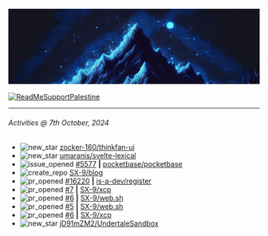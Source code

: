 ![](banner.png)

[![ReadMeSupportPalestine](https://github.com/Safouene1/support-palestine-banner/blob/master/banner-support.svg)](https://github.com/Safouene1/support-palestine-banner)

---

<!--RECENT_ACTIVITY:last_update-->
###### Activities @ 7th October, 2024
<!--RECENT_ACTIVITY:last_update_end-->

<!--RECENT_ACTIVITY:start-->
- ![new_star](https://cdn.jsdelivr.net/gh/Readme-Workflows/Readme-Icons@main/icons/octicons/StarredRepositoryYellow.svg) [zocker-160/thinkfan-ui](https://github.com/zocker-160/thinkfan-ui)<br>
- ![new_star](https://cdn.jsdelivr.net/gh/Readme-Workflows/Readme-Icons@main/icons/octicons/StarredRepositoryYellow.svg) [umaranis/svelte-lexical](https://github.com/umaranis/svelte-lexical)<br>
- ![issue_opened](https://cdn.jsdelivr.net/gh/Readme-Workflows/Readme-Icons@main/icons/octicons/IssueOpened.svg) [#5577](https://github.com/pocketbase/pocketbase/issues/5577) **|** [pocketbase/pocketbase](https://github.com/pocketbase/pocketbase)<br>
- ![create_repo](https://cdn.jsdelivr.net/gh/Readme-Workflows/Readme-Icons@main/icons/octicons/Repository.svg) [SX-9/blog](https://github.com/SX-9/blog)<br>
- ![pr_opened](https://cdn.jsdelivr.net/gh/Readme-Workflows/Readme-Icons@main/icons/octicons/PullRequestOpened.svg) [#16220](https://github.com/is-a-dev/register/pull/16220) **|** [is-a-dev/register](https://github.com/is-a-dev/register)<br>
- ![pr_opened](https://cdn.jsdelivr.net/gh/Readme-Workflows/Readme-Icons@main/icons/octicons/PullRequestOpened.svg) [#7](https://github.com/SX-9/xcp/pull/7) **|** [SX-9/xcp](https://github.com/SX-9/xcp)<br>
- ![pr_opened](https://cdn.jsdelivr.net/gh/Readme-Workflows/Readme-Icons@main/icons/octicons/PullRequestOpened.svg) [#6](https://github.com/SX-9/web.sh/pull/6) **|** [SX-9/web.sh](https://github.com/SX-9/web.sh)<br>
- ![pr_opened](https://cdn.jsdelivr.net/gh/Readme-Workflows/Readme-Icons@main/icons/octicons/PullRequestOpened.svg) [#5](https://github.com/SX-9/web.sh/pull/5) **|** [SX-9/web.sh](https://github.com/SX-9/web.sh)<br>
- ![pr_opened](https://cdn.jsdelivr.net/gh/Readme-Workflows/Readme-Icons@main/icons/octicons/PullRequestOpened.svg) [#6](https://github.com/SX-9/xcp/pull/6) **|** [SX-9/xcp](https://github.com/SX-9/xcp)<br>
- ![new_star](https://cdn.jsdelivr.net/gh/Readme-Workflows/Readme-Icons@main/icons/octicons/StarredRepositoryYellow.svg) [jD91mZM2/UndertaleSandbox](https://github.com/jD91mZM2/UndertaleSandbox)<br>
<!--RECENT_ACTIVITY:end-->
